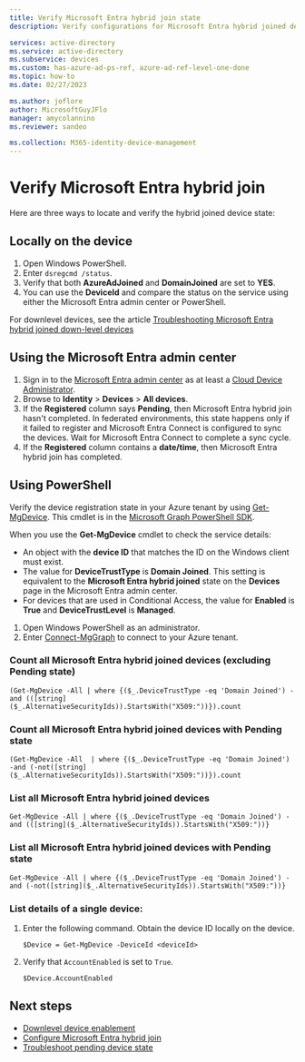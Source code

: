 ```yaml
---
title: Verify Microsoft Entra hybrid join state
description: Verify configurations for Microsoft Entra hybrid joined devices

services: active-directory
ms.service: active-directory
ms.subservice: devices
ms.custom: has-azure-ad-ps-ref, azure-ad-ref-level-one-done
ms.topic: how-to
ms.date: 02/27/2023

ms.author: joflore
author: MicrosoftGuyJFlo
manager: amycolannino
ms.reviewer: sandeo

ms.collection: M365-identity-device-management
---
```

# Verify Microsoft Entra hybrid join

Here are three ways to locate and verify the hybrid joined device state:

## Locally on the device

1. Open Windows PowerShell.
2. Enter `dsregcmd /status`.
3. Verify that both **AzureAdJoined** and **DomainJoined** are set to **YES**.
4. You can use the **DeviceId** and compare the status on the service using either the Microsoft Entra admin center or PowerShell.

For downlevel devices, see the article [Troubleshooting Microsoft Entra hybrid joined down-level devices](troubleshoot-hybrid-join-windows-legacy.md#step-1-retrieve-the-registration-status)

## Using the Microsoft Entra admin center

1. Sign in to the [Microsoft Entra admin center](https://entra.microsoft.com) as at least a [Cloud Device Administrator](~/identity/role-based-access-control/permissions-reference.md#cloud-device-administrator).
1. Browse to **Identity** > **Devices** > **All devices**.
1. If the **Registered** column says **Pending**, then Microsoft Entra hybrid join hasn't completed. In federated environments, this state happens only if it failed to register and Microsoft Entra Connect is configured to sync the devices. Wait for Microsoft Entra Connect to complete a sync cycle.
1. If the **Registered** column contains a **date/time**, then Microsoft Entra hybrid join has completed.

## Using PowerShell

Verify the device registration state in your Azure tenant by using [Get-MgDevice](/powershell/module/microsoft.graph.identity.directorymanagement/get-mgdevice). This cmdlet is in the [Microsoft Graph PowerShell SDK](/powershell/microsoftgraph/overview).

When you use the **Get-MgDevice** cmdlet to check the service details:

- An object with the **device ID** that matches the ID on the Windows client must exist.
- The value for **DeviceTrustType** is **Domain Joined**. This setting is equivalent to the **Microsoft Entra hybrid joined** state on the **Devices** page in the Microsoft Entra admin center.
- For devices that are used in Conditional Access, the value for **Enabled** is **True** and **DeviceTrustLevel** is **Managed**.

1. Open Windows PowerShell as an administrator.
2. Enter [Connect-MgGraph](/powershell/microsoftgraph/authentication-commands#using-connect-mggraph) to connect to your Azure tenant.

<a name='count-all-hybrid-azure-ad-joined-devices-excluding-pending-state'></a>

### Count all Microsoft Entra hybrid joined devices (excluding **Pending** state)

```azurepowershell
(Get-MgDevice -All | where {($_.DeviceTrustType -eq 'Domain Joined') -and (([string]($_.AlternativeSecurityIds)).StartsWith("X509:"))}).count
```

<a name='count-all-hybrid-azure-ad-joined-devices-with-pending-state'></a>

### Count all Microsoft Entra hybrid joined devices with **Pending** state

```azurepowershell
(Get-MgDevice -All  | where {($_.DeviceTrustType -eq 'Domain Joined') -and (-not([string]($_.AlternativeSecurityIds)).StartsWith("X509:"))}).count
```

<a name='list-all-hybrid-azure-ad-joined-devices'></a>

### List all Microsoft Entra hybrid joined devices

```azurepowershell
Get-MgDevice -All | where {($_.DeviceTrustType -eq 'Domain Joined') -and (([string]($_.AlternativeSecurityIds)).StartsWith("X509:"))}
```

<a name='list-all-hybrid-azure-ad-joined-devices-with-pending-state'></a>

### List all Microsoft Entra hybrid joined devices with **Pending** state

```azurepowershell
Get-MgDevice -All | where {($_.DeviceTrustType -eq 'Domain Joined') -and (-not([string]($_.AlternativeSecurityIds)).StartsWith("X509:"))}
```

### List details of a single device:

1. Enter the following command. Obtain the device ID locally on the device.

   ```azurepowershell
   $Device = Get-MgDevice -DeviceId <deviceId>
   ```
  
1. Verify that `AccountEnabled` is set to `True`.

   ```azurepowershell
   $Device.AccountEnabled
   ```

## Next steps

- [Downlevel device enablement](how-to-hybrid-join-downlevel.md)
- [Configure Microsoft Entra hybrid join](how-to-hybrid-join.md)
- [Troubleshoot pending device state](/troubleshoot/azure/active-directory/pending-devices)
